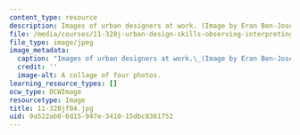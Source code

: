 ```yaml
---
content_type: resource
description: Images of urban designers at work. (Image by Eran Ben-Joseph.)
file: /media/courses/11-328j-urban-design-skills-observing-interpreting-and-representing-the-city-fall-2004/9a522ab06d15947e341015dbc8361752_11-328jf04.jpg
file_type: image/jpeg
image_metadata:
  caption: "Images of urban designers at work.\_(Image by Eran Ben-Joseph.)"
  credit: ''
  image-alt: A collage of four photos.
learning_resource_types: []
ocw_type: OCWImage
resourcetype: Image
title: 11-328jf04.jpg
uid: 9a522ab0-6d15-947e-3410-15dbc8361752
---
```

